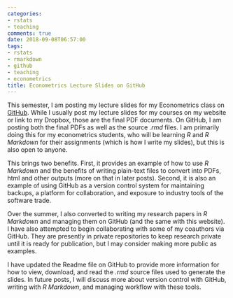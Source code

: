 ```yaml
---
categories:
- rstats
- teaching
comments: true
date: 2018-09-08T06:57:00
tags:
- rstats
- rmarkdown
- github
- teaching 
- econometrics
title: Econometrics Lecture Slides on GitHub
---
```


This semester, I am posting my lecture slides for my Econometrics class on [GitHub](http://www/github.com/ryansafner/ECON480Fall2018). While I usually post my lecture slides for my courses on my website or link to my Dropbox, those are the final PDF documents. On GitHub, I am posting both the final PDFs as well as the source *.rmd* files. I am primarily doing this for my econometrics students, who will be learning *R* and *R Markdown* for their assignments (which is how I write my slides), but this is also open to anyone.

This brings two benefits. First, it provides an example of how to use *R Markdown* and the benefits of writing plain-text files to convert into PDFs, html and other outputs (more on that in later posts). Second, it is also an example of using GitHub as a version control system for maintaining backups, a platform for collaboration, and exposure to industry tools of the software trade.

Over the summer, I also converted to writing my research papers in *R Markdown* and managing them on GitHub (and the same with this website). I have also attempted to begin collaborating with some of my coauthors via GitHub. They are presently in private repositories to keep research private until it is ready for publication, but I may consider making more public as examples. 

I have updated the Readme file on GitHub to provide more information for how to view, download, and read the *.rmd* source files used to generate the slides. In future posts, I will discuss more about version control with GitHub, writing with *R Markdown*, and managing workflow with these tools. 